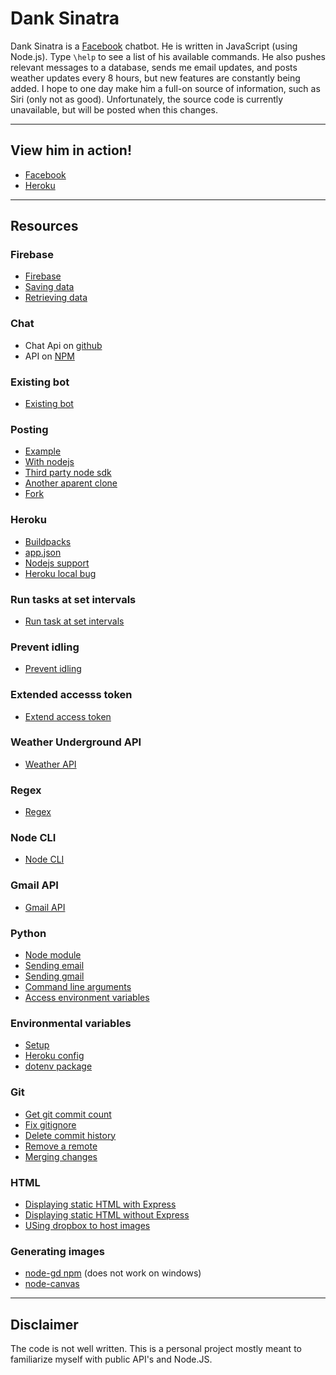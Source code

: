 # Dank Sinatra
Dank Sinatra is a [Facebook](https://www.facebook.com/profile.php?id=100010461758967) chatbot. 
He is written in JavaScript (using Node.js). 
Type `\help` to see a list of his available commands. 
He also pushes relevant messages to a database, sends me email updates, and posts weather updates every 8 hours, but new features are constantly being added. 
I hope to one day make him a full-on source of information, such as Siri (only not as good). 
Unfortunately, the source code is currently unavailable, but will be posted when this changes.

---

## View him in action!
* [Facebook](https://www.facebook.com/profile.php?id=100010461758967)
* [Heroku](http://danksinatra.herokuapp.com)

---

## Resources

### Firebase
- [Firebase](https://danksinatra.firebaseio.com/?page=Hosting)
- [Saving data](https://www.firebase.com/docs/web/guide/saving-data.html)
- [Retrieving data](https://www.firebase.com/docs/web/guide/retrieving-data.html)

### Chat 
- Chat Api on [github](https://github.com/Schmavery/facebook-chat-api)
- API on [NPM](https://www.npmjs.com/package/facebook-chat-api)
	
### Existing bot	
* [Existing bot](https://github.com/bsansouci/marc-zuckerbot/blob/master/server.js)

### Posting
- [Example](http://code.runnable.com/UTlPM1-f2W1TAABY/post-on-facebook)
- [With nodejs](http://stackoverflow.com/questions/26605805/automatic-post-to-my-facebook-page-from-node-js-server)
- [Third party node sdk](https://github.com/Thuzi/facebook-node-sdk/)
- [Another aparent clone](https://github.com/amachang/facebook-node-sdk)
- [Fork](https://github.com/node-facebook/facebook-node-sdk)

### Heroku
- [Buildpacks](https://devcenter.heroku.com/articles/buildpacks)
- [app.json](https://devcenter.heroku.com/articles/app-json-schema)
- [Nodejs support](https://devcenter.heroku.com/articles/nodejs-support#default-web-process-type)
- [Heroku local bug](https://github.com/heroku/heroku/issues/1721)

### Run tasks at set intervals
- [Run task at set intervals](http://stackoverflow.com/questions/8011962/schedule-node-js-job-every-five-minutes)

### Prevent idling
- [Prevent idling](http://math.stackexchange.com/questions/ask)

### Extended accesss token
- [Extend access token](https://unhosted.org/adventures/5/Facebook-and-Twitter-from-nodejs.html)

### Weather Underground API
- [Weather API](http://www.wunderground.com/weather/api/d/docs)

### Regex
- [Regex](https://developer.mozilla.org/en-US/docs/Web/JavaScript/Guide/Regular_Expressions)

### Node CLI
- [Node CLI](https://nodejs.org/api/readline.html)

### Gmail API	
- [Gmail API](https://developers.google.com/gmail/api/v1/reference/users/messages/send#try-it)

### Python
- [Node module](https://www.npmjs.com/package/python-shell)
- [Sending email](http://www.tutorialspoint.com/python/python_sending_email.htm)
- [Sending gmail](http://stackoverflow.com/questions/10147455/how-to-send-an-email-with-gmail-as-provider-using-python)
- [Command line arguments](http://www.tutorialspoint.com/python/python_command_line_arguments.htm)
- [Access environment variables](http://stackoverflow.com/questions/4906977/how-to-access-environment-variables-from-python)

### Environmental variables
- [Setup](https://medium.com/@rafaelvidaurre/managing-environment-variables-in-node-js-2cb45a55195f#.72xagrxyy)
- [Heroku config](http://stackoverflow.com/questions/21831945/heroku-node-env-environment-variable)
- [dotenv package](https://www.npmjs.com/package/dotenv)

### Git	
- [Get git commit count](http://stackoverflow.com/questions/677436/how-to-get-the-git-commit-count)	
- [Fix gitignore](http://stackoverflow.com/questions/11451535/gitignore-not-working)
- [Delete commit history](https://hellocoding.wordpress.com/2015/01/19/delete-all-commit-history-github/)
- [Remove a remote](https://help.github.com/articles/removing-a-remote/)
- [Merging changes](https://git-scm.com/book/en/v2/Git-Branching-Basic-Branching-and-Merging)

### HTML
- [Displaying static HTML with Express](http://expressjs.com/en/starter/static-files.html)
- [Displaying static HTML without Express](http://stackoverflow.com/questions/4720343/loading-basic-html-in-node-js)
- [USing dropbox to host images](https://ryanmo.co/2013/11/03/dropboxsharedlinks/)

### Generating images
- [node-gd npm](https://www.npmjs.com/package/node-gd) (does not work on windows)
- [node-canvas](https://github.com/Automattic/node-canvas)

---

## Disclaimer
The code is not well written.
This is a personal project mostly meant to familiarize myself with public API's and Node.JS.